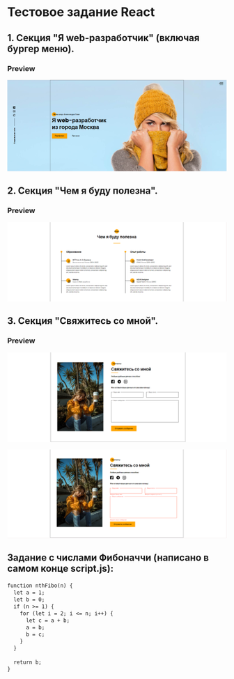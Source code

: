 # Тестовое задание React

## 1. Секция "Я web-разработчик" (включая бургер меню).

### Preview

![Image](https://github.com/Leta1603/Krainet-test-task/blob/master/public/promo.png)

## 2. Секция "Чем я буду полезна".

### Preview

![Image](https://github.com/Leta1603/Krainet-test-task/blob/master/public/benefits.png)

## 3. Секция "Свяжитесь со мной".

### Preview

![Image](https://github.com/Leta1603/Krainet-test-task/blob/master/public/contacts.png)

![Image](https://github.com/Leta1603/Krainet-test-task/blob/master/public/contacts-with-error.png)

## Задание с числами Фибоначчи (написано в самом конце script.js):

```
function nthFibo(n) {
  let a = 1;
  let b = 0;
  if (n >= 1) {
    for (let i = 2; i <= n; i++) {
      let c = a + b;
      a = b;
      b = c;
    }
  }

  return b;
}
```
